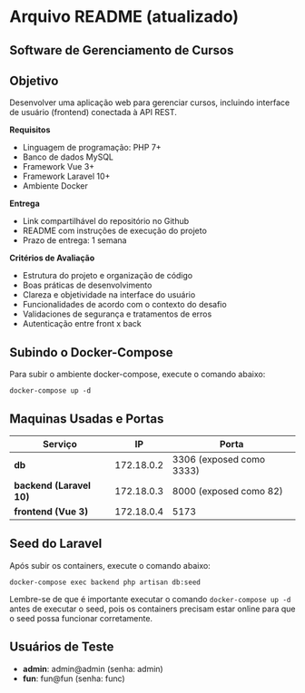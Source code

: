 **Arquivo README (atualizado)**
====================================

Software de Gerenciamento de Cursos
-----------------------------------

Objetivo
--------

Desenvolver uma aplicação web para gerenciar cursos, incluindo interface de usuário (frontend) conectada à API REST.

**Requisitos**

* Linguagem de programação: PHP 7+
* Banco de dados MySQL
* Framework Vue 3+
* Framework Laravel 10+
* Ambiente Docker

**Entrega**

* Link compartilhável do repositório no Github
* README com instruções de execução do projeto
* Prazo de entrega: 1 semana

**Critérios de Avaliação**

* Estrutura do projeto e organização de código
* Boas práticas de desenvolvimento
* Clareza e objetividade na interface do usuário
* Funcionalidades de acordo com o contexto do desafio
* Validaciones de segurança e tratamentos de erros
* Autenticação entre front x back

**Subindo o Docker-Compose**
-----------------------------

Para subir o ambiente docker-compose, execute o comando abaixo:
```
docker-compose up -d
```

**Maquinas Usadas e Portas**
-------------------------

| Serviço | IP | Porta |
| --- | --- | --- |
| **db** | 172.18.0.2 | 3306 (exposed como 3333) |
| **backend (Laravel 10)** | 172.18.0.3 | 8000 (exposed como 82) |
| **frontend (Vue 3)** | 172.18.0.4 | 5173 |

**Seed do Laravel**
------------------

Após subir os containers, execute o comando abaixo:
```
docker-compose exec backend php artisan db:seed
```

Lembre-se de que é importante executar o comando `docker-compose up -d` antes de executar o seed, pois os containers precisam estar online para que o seed possa funcionar corretamente.

**Usuários de Teste**
----------------------

* **admin**: admin@admin (senha: admin)
* **fun**: fun@fun (senha: func)

